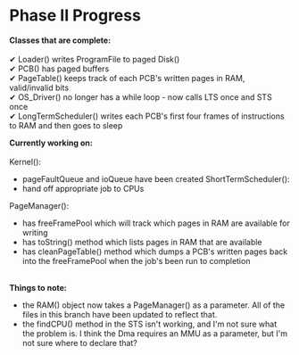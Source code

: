 # Phase II Progress

<b>Classes that are complete:</b>
<br>
<br>&#10004; Loader() writes ProgramFile to paged Disk()
<br>&#10004; PCB() has paged buffers
<br>&#10004; PageTable() keeps track of each PCB's written pages in RAM, valid/invalid bits
<br>&#10004; OS_Driver() no longer has a while loop - now calls LTS once and STS once
<br>&#10004; LongTermScheduler() writes each PCB's first four frames of instructions to RAM and then goes to sleep

<b>Currently working on:</b>
<br>
<br>Kernel():
- pageFaultQueue and ioQueue have been created
ShortTermScheduler():
- hand off appropriate job to CPUs

PageManager():
- has freeFramePool which will track which pages in RAM are available for writing
- has toString() method which lists pages in RAM that are available
- has cleanPageTable() method which dumps a PCB's written pages back into the freeFramePool when the job's been run to completion

<br><b>Things to note:</b>
- the RAM() object now takes a PageManager() as a parameter. All of the files in this branch have been updated to reflect that.
- the findCPU() method in the STS isn't working, and I'm not sure what the problem is. I think the Dma requires an MMU as a parameter, but I'm not sure where to declare that?

